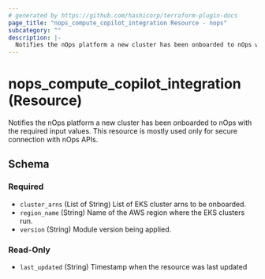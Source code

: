 ```yaml
---
# generated by https://github.com/hashicorp/terraform-plugin-docs
page_title: "nops_compute_copilot_integration Resource - nops"
subcategory: ""
description: |-
  Notifies the nOps platform a new cluster has been onboarded to nOps with the required input values. This resource is mostly used only for secure connection with nOps APIs.
---
```


# nops_compute_copilot_integration (Resource)

Notifies the nOps platform a new cluster has been onboarded to nOps with the required input values. This resource is mostly used only for secure connection with nOps APIs.



<!-- schema generated by tfplugindocs -->
## Schema

### Required

- `cluster_arns` (List of String) List of EKS cluster arns to be onboarded.
- `region_name` (String) Name of the AWS region where the EKS clusters run.
- `version` (String) Module version being applied.

### Read-Only

- `last_updated` (String) Timestamp when the resource was last updated
